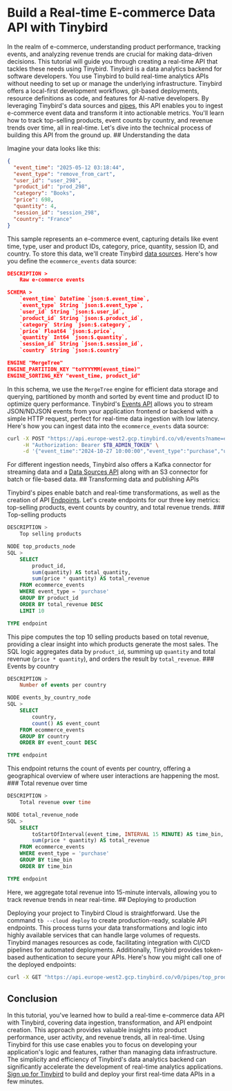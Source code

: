 # Build a Real-time E-commerce Data API with Tinybird

In the realm of e-commerce, understanding product performance, tracking events, and analyzing revenue trends are crucial for making data-driven decisions. This tutorial will guide you through creating a real-time API that tackles these needs using Tinybird. Tinybird is a data analytics backend for software developers. You use Tinybird to build real-time analytics APIs without needing to set up or manage the underlying infrastructure. Tinybird offers a local-first development workflows, git-based deployments, resource definitions as code, and features for AI-native developers. By leveraging Tinybird's data sources and [pipes](https://www.tinybird.co/docs/forward/work-with-data/pipes), this API enables you to ingest e-commerce event data and transform it into actionable metrics. You'll learn how to track top-selling products, event counts by country, and revenue trends over time, all in real-time. Let's dive into the technical process of building this API from the ground up. ## Understanding the data

Imagine your data looks like this:

```json
{
  "event_time": "2025-05-12 03:18:44",
  "event_type": "remove_from_cart",
  "user_id": "user_298",
  "product_id": "prod_298",
  "category": "Books",
  "price": 698,
  "quantity": 4,
  "session_id": "session_298",
  "country": "France"
}
```

This sample represents an e-commerce event, capturing details like event time, type, user and product IDs, category, price, quantity, session ID, and country. To store this data, we'll create Tinybird [data sources](https://www.tinybird.co/docs/forward/get-data-in/data-sources). Here's how you define the `ecommerce_events` data source:

```json
DESCRIPTION >
    Raw e-commerce events

SCHEMA >
    `event_time` DateTime `json:$.event_time`,
    `event_type` String `json:$.event_type`,
    `user_id` String `json:$.user_id`,
    `product_id` String `json:$.product_id`,
    `category` String `json:$.category`,
    `price` Float64 `json:$.price`,
    `quantity` Int64 `json:$.quantity`,
    `session_id` String `json:$.session_id`,
    `country` String `json:$.country`

ENGINE "MergeTree"
ENGINE_PARTITION_KEY "toYYYYMM(event_time)"
ENGINE_SORTING_KEY "event_time, product_id"
```

In this schema, we use the `MergeTree` engine for efficient data storage and querying, partitioned by month and sorted by event time and product ID to optimize query performance. Tinybird's [Events API](https://www.tinybird.co/docs/forward/get-data-in/events-api) allows you to stream JSON/NDJSON events from your application frontend or backend with a simple HTTP request, perfect for real-time data ingestion with low latency. Here's how you can ingest data into the `ecommerce_events` data source:

```bash
curl -X POST "https://api.europe-west2.gcp.tinybird.co/v0/events?name=ecommerce_events" \
     -H "Authorization: Bearer $TB_ADMIN_TOKEN" \
     -d '{"event_time":"2024-10-27 10:00:00","event_type":"purchase","user_id":"user123","product_id":"product456","category":"electronics","price":100.0,"quantity":1,"session_id":"session789","country":"US"}'
```

For different ingestion needs, Tinybird also offers a Kafka connector for streaming data and a [Data Sources API](https://www.tinybird.co/docs/api-reference/datasource-api) along with an S3 connector for batch or file-based data. ## Transforming data and publishing APIs

Tinybird's pipes enable batch and real-time transformations, as well as the creation of API [Endpoints](https://www.tinybird.co/docs/forward/work-with-data/publish-data/endpoints). Let's create endpoints for our three key metrics: top-selling products, event counts by country, and total revenue trends. ### Top-selling products

```sql
DESCRIPTION >
    Top selling products

NODE top_products_node
SQL >
    SELECT
        product_id,
        sum(quantity) AS total_quantity,
        sum(price * quantity) AS total_revenue
    FROM ecommerce_events
    WHERE event_type = 'purchase'
    GROUP BY product_id
    ORDER BY total_revenue DESC
    LIMIT 10

TYPE endpoint
```

This pipe computes the top 10 selling products based on total revenue, providing a clear insight into which products generate the most sales. The SQL logic aggregates data by `product_id`, summing up `quantity` and total revenue (`price * quantity`), and orders the result by `total_revenue`. ### Events by country

```sql
DESCRIPTION >
    Number of events per country

NODE events_by_country_node
SQL >
    SELECT
        country,
        count() AS event_count
    FROM ecommerce_events
    GROUP BY country
    ORDER BY event_count DESC

TYPE endpoint
```

This endpoint returns the count of events per country, offering a geographical overview of where user interactions are happening the most. ### Total revenue over time

```sql
DESCRIPTION >
    Total revenue over time

NODE total_revenue_node
SQL >
    SELECT
        toStartOfInterval(event_time, INTERVAL 15 MINUTE) AS time_bin,
        sum(price * quantity) AS total_revenue
    FROM ecommerce_events
    WHERE event_type = 'purchase'
    GROUP BY time_bin
    ORDER BY time_bin

TYPE endpoint
```

Here, we aggregate total revenue into 15-minute intervals, allowing you to track revenue trends in near real-time. ## Deploying to production

Deploying your project to Tinybird Cloud is straightforward. Use the command `tb --cloud deploy` to create production-ready, scalable API endpoints. This process turns your data transformations and logic into highly available services that can handle large volumes of requests. Tinybird manages resources as code, facilitating integration with CI/CD pipelines for automated deployments. Additionally, Tinybird provides token-based authentication to secure your APIs. Here's how you might call one of the deployed endpoints:

```bash
curl -X GET "https://api.europe-west2.gcp.tinybird.co/v0/pipes/top_products.json?token=$TB_ADMIN_TOKEN"
```


## Conclusion

In this tutorial, you've learned how to build a real-time e-commerce data API with Tinybird, covering data ingestion, transformation, and API endpoint creation. This approach provides valuable insights into product performance, user activity, and revenue trends, all in real-time. Using Tinybird for this use case enables you to focus on developing your application's logic and features, rather than managing data infrastructure. The simplicity and efficiency of Tinybird's data analytics backend can significantly accelerate the development of real-time analytics applications. [Sign up for Tinybird](https://cloud.tinybird.co/signup) to build and deploy your first real-time data APIs in a few minutes.